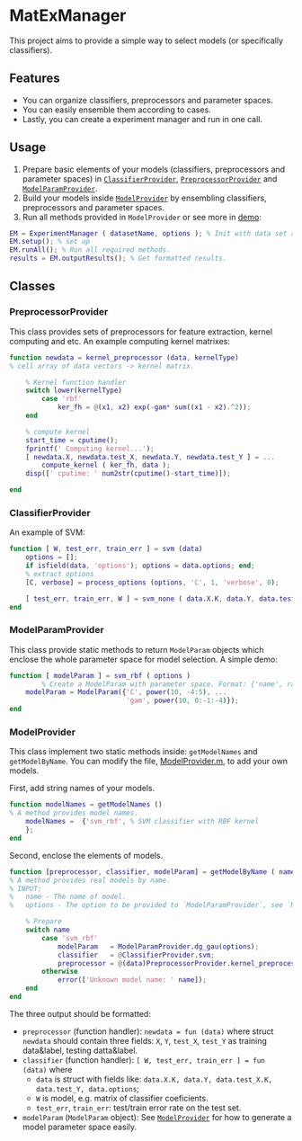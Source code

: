 # MatExManager
This project aims to provide a simple way to select models (or specifically classifiers). 

## Features

+ You can organize classifiers, preprocessors and parameter spaces.
+ You can easily ensemble them according to cases.
+ Lastly, you can create a experiment manager and run in one call.

## Usage

1. Prepare basic elements of your models (classifiers, preprocessors and parameter spaces) in [`ClassifierProvider`](#modelprovider), [`PreprocessorProvider`](#preprocessorprovider) and [`ModelParamProvider`](#modelparamprovider).
4. Build your models inside  [`ModelProvider`](#modelprovider) by ensembling classifiers, preprocessors and parameter spaces.
5. Run all methods provided in `ModelProvider` or see more in [demo](/demo.m):
```matlab
EM = ExperimentManager ( datasetName, options ); % Init with data set and options.
EM.setup(); % set up 
EM.runAll(); % Run all required methods.
results = EM.outputResults(); % Get formatted results.
```


## Classes

### PreprocessorProvider

This class provides sets of preprocessors for feature extraction, kernel computing and etc. An example computing kernel matrixes:
```matlab
function newdata = kernel_preprocessor (data, kernelType)
% cell array of data vectors -> kernel matrix.

	% Kernel function handler
	switch lower(kernelType)
		case 'rbf'
			ker_fh = @(x1, x2) exp(-gam* sum((x1 - x2).^2));
	end

	% compute kernel
	start_time = cputime();
	fprintf(' Computing kernel...');
	[ newdata.X, newdata.test_X, newdata.Y, newdata.test_Y ] = ...
		compute_kernel ( ker_fh, data );
	disp([' cputime: ' num2str(cputime()-start_time)]);

end
```

### ClassifierProvider

An example of SVM:
```matlab
function [ W, test_err, train_err ] = svm (data)
	options = [];
	if isfield(data, 'options'); options = data.options; end;
	% extract options
	[C, verbose] = process_options (options, 'C', 1, 'verbose', 0);

	[ test_err, train_err, W ] = svm_none ( data.X.K, data.Y, data.test_X.K, data.test_Y, struct('C', C) );
end
```

### ModelParamProvider

This class provide static methods to return `ModelParam` objects which enclose the whole parameter space for model selection. A simple demo:
```matlab
function [ modelParam ] = svm_rbf ( options )
        % Create a ModelParam with parameter space. Format: {'name', range, 'name', range, ...}
	modelParam = ModelParam({'C', power(10, -4:5), ... 
	                         'gam', power(10, 0:-1:-4)}); 
end
```


### ModelProvider

This class implement two static methods inside: `getModelNames` and `getModelByName`. You can modify the file, [ModelProvider.m](/ModelProvider.m), to add your own models.

First, add string names of your models.
```matlab
function modelNames = getModelNames ()
% A method provides model names.
    modelNames =  {'svm_rbf', % SVM classifier with RBF kernel
    }; 
end
```

Second, enclose the elements of models.
```matlab
function [preprocessor, classifier, modelParam] = getModelByName ( name, options )
% A method provides real models by name.
% INPUT:
%   name - The name of model.
%   options - The option to be provided to `ModelParamProvider`, see `ModelParamProvider.m` for details.

    % Prepare
    switch name
        case 'svm_rbf'
            modelParam   = ModelParamProvider.dg_gau(options);
            classifier   = @ClassifierProvider.svm;
            preprocessor = @(data)PreprocessorProvider.kernel_preprocessor(data, 'rbf');
        otherwise
            error(['Unknown model name: ' name]);
    end
end
```
The three output should be formatted:
+ `preprocessor` (function handler): `newdata = fun (data)` where struct `newdata` should contain three fields: `X`, `Y`, `test_X`, `test_Y` as training data&label, testing datta&label.
+ `classifier` (function handler): `[ W, test_err, train_err ] = fun (data)` where 
  - `data` is struct with fields like: `data.X.K, data.Y, data.test_X.K, data.test_Y, data.options`;
  - `W` is model, e.g. matrix of classifier coeficients.
  - `test_err`, `train_err`: test/train error rate on the test set.
+ `modelParam` (`ModelParam` object): See [`ModelProvider`](#modelprovider) for how to generate a model parameter space easily.

